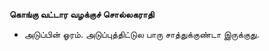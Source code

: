 **கொங்கு வட்டார வழக்குச் சொல்லகராதி**
- அடுப்பின் ஓரம். அடுப்புத்திட்டுல பாரு சாத்துக்குண்டா இருக்குது.


